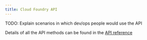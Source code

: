 ```yaml
---
title: Cloud Foundry API
---
```


TODO: Explain scenarios in which dev/ops people would use the API

Details of all the API methods can be found in the [API reference](../../reference/api.html)
